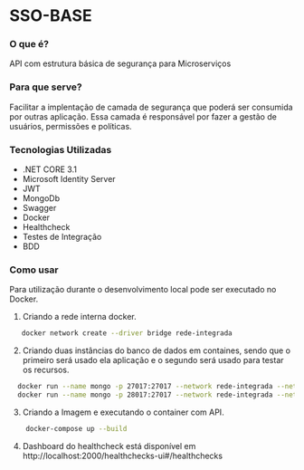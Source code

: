 # SSO-BASE
### O que é?
API com estrutura básica de segurança para Microserviços
### Para que serve?
Facilitar a implentação de camada de segurança que poderá ser consumida por outras aplicação. Essa camada é responsável por fazer a gestão de usuários, permissões e políticas.
### Tecnologias Utilizadas
  - .NET CORE 3.1
  - Microsoft Identity Server
  - JWT
  - MongoDb
  - Swagger
  - Docker
  - Healthcheck
  - Testes de Integração
  - BDD
  
### Como usar
Para utilização durante o desenvolvimento local pode ser executado no Docker.
  1. Criando a rede interna docker.
  ```bash
     docker network create --driver bridge rede-integrada
  ```
  2. Criando duas instâncias do banco de dados em containes, sendo que o primeiro será usado ela aplicação e o segundo será usado para testar os recursos. 
  ```bash
    docker run --name mongo -p 27017:27017 --network rede-integrada --network-alias mongo-local  bitnami/mongodb:latest
    docker run --name mongo -p 28017:27017 --network rede-integrada --network-alias mongo-local-teste bitnami/mongodb:latest
  ```
  3. Criando a Imagem e executando o container com API.
  ```bash
      docker-compose up --build
  ```
  4. Dashboard do healthcheck está disponível em http://localhost:2000/healthchecks-ui#/healthchecks
